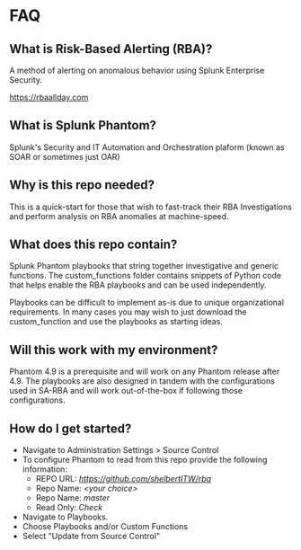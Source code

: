 # FAQ

## What is Risk-Based Alerting (RBA)?
A method of alerting on anomalous behavior using Splunk Enterprise Security.

https://rbaallday.com

## What is Splunk Phantom?
Splunk's Security and IT Automation and Orchestration plaform (known as SOAR or sometimes just OAR)

## Why is this repo needed?
This is a quick-start for those that wish to fast-track their RBA Investigations and perform analysis on RBA anomalies at machine-speed.

## What does this repo contain?
Splunk Phantom playbooks that string together investigative and generic functions. The custom_functions folder contains snippets of Python code that helps enable the RBA playbooks and can be used independently. 

Playbooks can be difficult to implement as-is due to unique organizational requirements. In many cases you may wish to just download the custom_function and use the playbooks as starting ideas.

## Will this work with my environment?
Phantom 4.9 is a prerequisite and will work on any Phantom release after 4.9. The playbooks are also designed in tandem with the configurations used in SA-RBA and will work out-of-the-box if following those configurations.

## How do I get started?
- Navigate to Administration Settings > Source Control
- To configure Phantom to read from this repo provide the following information:
  - REPO URL: *https://github.com/shelbertITW/rba*
  - Repo Name: *\<your choice\>*
  - Repo Name: *master*
  - Read Only: *Check*
- Navigate to Playbooks. 
- Choose Playbooks and/or Custom Functions
- Select "Update from Source Control"
